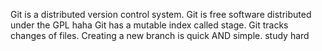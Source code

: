 Git is a distributed version control system.
Git is free software distributed under the GPL haha
Git has a mutable index called stage.
Git tracks changes of files.
Creating a new branch is quick AND simple.
study hard
